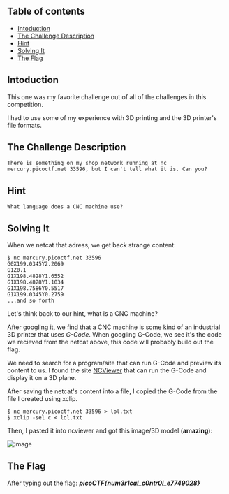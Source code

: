 ## Table of contents
* [Intoduction](#intoduction)
* [The Challenge Description](#the-challenge-description)
* [Hint](#hint)
* [Solving It](#solving-it)
* [The Flag](#the-flag)

## Intoduction
This one was my favorite challenge out of all of the challenges in this competition.

I had to use some of my experience with 3D printing and the 3D printer's file formats.

## The Challenge Description
```
There is something on my shop network running at nc mercury.picoctf.net 33596, but I can't tell what it is. Can you?
```

## Hint
```
What language does a CNC machine use?
```

## Solving It
When we netcat that adress, we get back strange content:
```
$ nc mercury.picoctf.net 33596
G0X199.0345Y2.2069
G1Z0.1
G1X198.4828Y1.6552
G1X198.4828Y1.1034
G1X198.7586Y0.5517
G1X199.0345Y0.2759
...and so forth
```
Let's think back to our hint, what is a CNC machine?

After googling it, we find that a CNC machine is some kind of an industrial 3D printer that uses *G-Code*.
When googling G-Code, we see it's the code we recieved from the netcat above, this code will probably build out the flag.

We need to search for a program/site that can run G-Code and preview its content to us.
I found the site [NCViewer](https://ncviewer.com/) that can run the G-Code and display it on a 3D plane.

After saving the netcat's content into a file, I copied the G-Code from the file I created using xclip.
```
$ nc mercury.picoctf.net 33596 > lol.txt
$ xclip -sel c < lol.txt
```
Then, I pasted it into ncviewer and got this image/3D model (**amazing**):

![image](https://user-images.githubusercontent.com/59180254/120991386-3f849580-c78a-11eb-8d67-44e6207a46e1.png)

## The Flag
After typing out the flag: ***picoCTF{num3r1cal_c0ntr0l_e7749028}***

